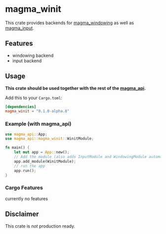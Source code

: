 # magma_winit

This crate provides backends for [magma_windowing](https://crates.io/crates/magma_windowing) as well as [magma_input](https://crates.io/crates/magma_input).

## Features

- windowing backend
- input backend

## Usage

**This crate should be used together with the rest of the [magma_api](https://crates.io/crates/magma_api).**

Add this to your `Cargo.toml`:

```toml
[dependencies]
magma_winit = "0.1.0-alpha.8"
```

### Example (with magma_api)

```rust
use magma_api::App;
use magma_api::magma_winit::WinitModule;

fn main() {
    let mut app = App::new();
    // Add the module (also adds InputModule and WindowingModule automatically)
    app.add_module(WinitModule);
    // run the app
    app.run();
}
```

### Cargo Features

currently no features

## Disclaimer

This crate is *not* production ready.
